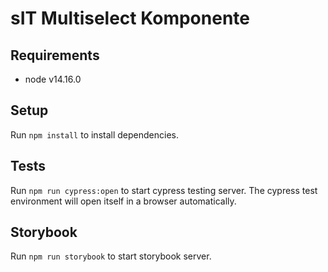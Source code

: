 # sIT Multiselect Komponente

## Requirements
+ node v14.16.0

## Setup
Run `npm install` to install dependencies.

## Tests
Run `npm run cypress:open` to start cypress testing server. 
The cypress test environment will open itself in a browser automatically.

## Storybook
Run `npm run storybook` to start storybook server.